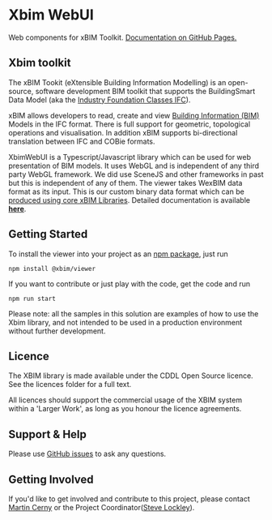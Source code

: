 Xbim WebUI
=========

Web components for xBIM Toolkit. [Documentation on GitHub Pages.](http://xbimteam.github.io/XbimWebUI/)


## Xbim toolkit

The xBIM Tookit (eXtensible Building Information Modelling) is an open-source, software development BIM toolkit that 
supports the BuildingSmart Data Model (aka the [Industry Foundation Classes IFC](http://en.wikipedia.org/wiki/Industry_Foundation_Classes)).

xBIM allows developers to read, create and view [Building Information (BIM)](http://en.wikipedia.org/wiki/Building_information_modeling) Models in the IFC format. 
There is full support for geometric, topological operations and visualisation. In addition xBIM supports 
bi-directional translation between IFC and COBie formats.

XbimWebUI is a Typescript/Javascript library which can be used for web presentation of BIM models. It uses WebGL and is independent of any third party WebGL framework. We did use SceneJS and other frameworks in past but this is independent of any of them. The viewer takes WexBIM data format as its input. This is our custom binary data format which can be [produced using core xBIM Libraries](http://docs.xbim.net/examples/creating-wexbim-file.html). Detailed documentation is available [**here**](http://docs.xbim.net/XbimWebUI/).

## Getting Started

To install the viewer into your project as an [npm package](https://www.npmjs.com/package/@xbim/viewer), just run

```
npm install @xbim/viewer
```


If you want to contribute or just play with the code, get the code and run

```
npm run start
```

Please note: all the samples in this solution are examples of how to use the Xbim library, and not intended to be used in a 
production environment without further development.

## Licence

The XBIM library is made available under the CDDL Open Source licence.  See the licences folder for a full text.

All licences should support the commercial usage of the XBIM system within a 'Larger Work', as long as you honour 
the licence agreements.

## Support & Help

Please use [GitHub issues](https://github.com/xBimTeam/XbimWebUI/issues) to ask any questions.

## Getting Involved

If you'd like to get involved and contribute to this project, please contact [Martin Cerny](https://www.linkedin.com/in/martin-cerny/) or the Project Coordinator([Steve Lockley](https://www.linkedin.com/in/prof-stephen-lockley-a1984614/)).
